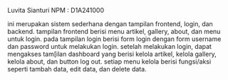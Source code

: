 Luvita Sianturi
NPM : D1A241000

ini merupakan sistem sederhana dengan tampilan frontend, login, dan backend.
tampilan frontend berisi menu artikel, gallery, about, dan menu untuk login.
pada tampilan login berisi form login dengan form username dan password untuk melakukan login.
setelah melakukan login, dapat mengakses tam[ilan dashboard yang berisi kelola artikel, kelola gallery, kelola about, dan button log out.
setiap menu kelola berisi fungsi/aksi seperti tambah data, edit data, dan delete data.
